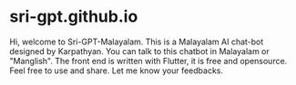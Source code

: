 # sri-gpt.github.io
Hi, welcome to Sri-GPT-Malayalam. This is a Malayalam AI chat-bot designed by Karpathyan. You can talk to this chatbot in Malayalam or "Manglish". The front end is written with Flutter, it is free and opensource. Feel free to use and share. Let me know your feedbacks.
